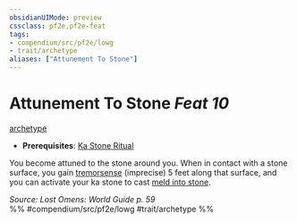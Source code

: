 ```yaml
---
obsidianUIMode: preview
cssclass: pf2e,pf2e-feat
tags:
- compendium/src/pf2e/lowg
- trait/archetype
aliases: ["Attunement To Stone"]
---
```

# Attunement To Stone  *Feat 10*  
[archetype](/rules/traits/archetype.md)  

- **Prerequisites**: [Ka Stone Ritual](/compendium/feats/ka-stone-ritual-lowg.md)

You become attuned to the stone around you. When in contact with a stone surface, you gain [tremorsense](/rules/abilities/tremorsense.md) (imprecise) 5 feet along that surface, and you can activate your ka stone to cast [meld into stone](/compendium/spells/meld-into-stone.md).

*Source: Lost Omens: World Guide p. 59*  
%% #compendium/src/pf2e/lowg #trait/archetype %%